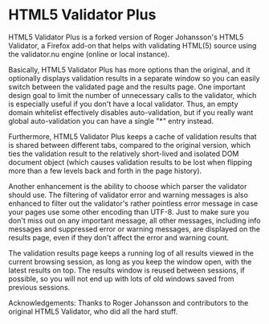 # HTML5 Validator Plus

HTML5 Validator Plus is a forked version of Roger Johansson's HTML5 Validator, a Firefox add-on that helps with validating HTML(5) source using the validator.nu engine (online or local instance).

Basically, HTML5 Validator Plus has more options than the original, and it optionally displays validation results in a separate window so you can easily switch between the validated page and the results page. One important design goal to limit the number of unnecessary calls to the validator, which is especially useful if you don't have a local validator. Thus, an empty domain whitelist effectively disables auto-validation, but if you really want global auto-validation you can have a single "*" entry instead.

Furthermore, HTML5 Validator Plus keeps a cache of validation results that is shared between different tabs, compared to the original version, which ties the validation result to the relatively short-lived and isolated DOM document object (which causes validation results to be lost when flipping more than a few levels back and forth in the page history).

Another enhancement is the ability to choose which parser the validator should use. The filtering of validator error and warning messages is also enhanced to filter out the validator's rather pointless error message in case your pages use some other encoding than UTF-8. Just to make sure you don't miss out on any important message, all other messages, including info messages and suppressed error or warning messages, are displayed on the results page, even if they don't affect the error and warning count.

The validation results page keeps a running log of all results viewed in the current browsing session, as long as you keep the window open, with the latest results on top. The results window is reused between sessions, if possible, so you will not end up with lots of old windows saved from previous sessions.

Acknowledgements: Thanks to Roger Johansson and contributors to the original HTML5 Validator, who did all the hard stuff.
